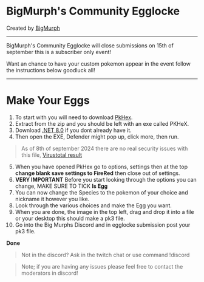 
# BigMurph's Community Egglocke

Created by [BigMurph](https://www.twitch.tv/bigmurph619)

---

BigMurph's Community Egglocke will close submissions on 15th of september this is a subscriber only event!

Want an chance to have your custom pokemon appear in the event follow the instructions below goodluck all!

---

# Make Your Eggs

1) To start with you will need to download [PkHex](https://projectpokemon.org/home/files/file/1-pkhex/).
2) Extract from the zip and you should be left with an exe called PKHeX.
3) Download [.NET 8.0](https://dotnet.microsoft.com/en-us/download/dotnet/thank-you/runtime-desktop-8.0.8-windows-x64-installer?cid=getdotnetcore) if you dont already have it.
4) Then open the EXE, Defender might pop up, click more, then run.

> As of 8th of september 2024 there are no real security issues with this file, [Virustotal result](https://www.virustotal.com/gui/file/1bd37bea42266823a6a9e6ef348bc20fb360a7ee5733d534738a1331b9733acf)

5) When you have opened PkHex go to options, settings then at the top **change blank save settings to FireRed** then close out of settings.
6) **VERY IMPORTANT** Before you start looking through the options you can change, MAKE SURE TO TICK **Is Egg**
7) You can now change the Species to the pokemon of your choice and nickname it however you like.
8) Look through the various choices and make the Egg you want.
9) When you are done, the image in the top left, drag and drop it into a file or your desktop this should make a pk3 file.
10) Go into the Big Murphs Discord and in egglocke submission post your pk3 file.

**Done**

>Not in the discord? Ask in the twitch chat or use command !discord

>Note; if you are having any issues please feel free to contact the moderators in discord!
